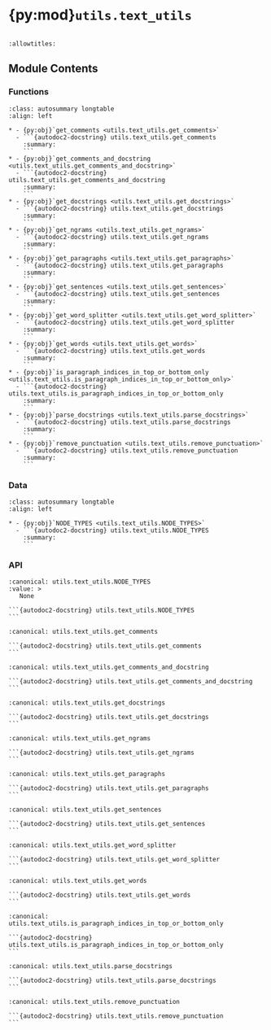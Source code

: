 # {py:mod}`utils.text_utils`

```{py:module} utils.text_utils
```

```{autodoc2-docstring} utils.text_utils
:allowtitles:
```

## Module Contents

### Functions

````{list-table}
:class: autosummary longtable
:align: left

* - {py:obj}`get_comments <utils.text_utils.get_comments>`
  - ```{autodoc2-docstring} utils.text_utils.get_comments
    :summary:
    ```
* - {py:obj}`get_comments_and_docstring <utils.text_utils.get_comments_and_docstring>`
  - ```{autodoc2-docstring} utils.text_utils.get_comments_and_docstring
    :summary:
    ```
* - {py:obj}`get_docstrings <utils.text_utils.get_docstrings>`
  - ```{autodoc2-docstring} utils.text_utils.get_docstrings
    :summary:
    ```
* - {py:obj}`get_ngrams <utils.text_utils.get_ngrams>`
  - ```{autodoc2-docstring} utils.text_utils.get_ngrams
    :summary:
    ```
* - {py:obj}`get_paragraphs <utils.text_utils.get_paragraphs>`
  - ```{autodoc2-docstring} utils.text_utils.get_paragraphs
    :summary:
    ```
* - {py:obj}`get_sentences <utils.text_utils.get_sentences>`
  - ```{autodoc2-docstring} utils.text_utils.get_sentences
    :summary:
    ```
* - {py:obj}`get_word_splitter <utils.text_utils.get_word_splitter>`
  - ```{autodoc2-docstring} utils.text_utils.get_word_splitter
    :summary:
    ```
* - {py:obj}`get_words <utils.text_utils.get_words>`
  - ```{autodoc2-docstring} utils.text_utils.get_words
    :summary:
    ```
* - {py:obj}`is_paragraph_indices_in_top_or_bottom_only <utils.text_utils.is_paragraph_indices_in_top_or_bottom_only>`
  - ```{autodoc2-docstring} utils.text_utils.is_paragraph_indices_in_top_or_bottom_only
    :summary:
    ```
* - {py:obj}`parse_docstrings <utils.text_utils.parse_docstrings>`
  - ```{autodoc2-docstring} utils.text_utils.parse_docstrings
    :summary:
    ```
* - {py:obj}`remove_punctuation <utils.text_utils.remove_punctuation>`
  - ```{autodoc2-docstring} utils.text_utils.remove_punctuation
    :summary:
    ```
````

### Data

````{list-table}
:class: autosummary longtable
:align: left

* - {py:obj}`NODE_TYPES <utils.text_utils.NODE_TYPES>`
  - ```{autodoc2-docstring} utils.text_utils.NODE_TYPES
    :summary:
    ```
````

### API

````{py:data} NODE_TYPES
:canonical: utils.text_utils.NODE_TYPES
:value: >
   None

```{autodoc2-docstring} utils.text_utils.NODE_TYPES
```

````

````{py:function} get_comments(s: str, clean: bool = False) -> str
:canonical: utils.text_utils.get_comments

```{autodoc2-docstring} utils.text_utils.get_comments
```
````

````{py:function} get_comments_and_docstring(source: str, comments: bool = True, clean_comments: bool = False) -> tuple[str, str]
:canonical: utils.text_utils.get_comments_and_docstring

```{autodoc2-docstring} utils.text_utils.get_comments_and_docstring
```
````

````{py:function} get_docstrings(source: str, module: str = '<string>') -> list[str]
:canonical: utils.text_utils.get_docstrings

```{autodoc2-docstring} utils.text_utils.get_docstrings
```
````

````{py:function} get_ngrams(input_list: list[str], n: int) -> list[tuple[str, ...]]
:canonical: utils.text_utils.get_ngrams

```{autodoc2-docstring} utils.text_utils.get_ngrams
```
````

````{py:function} get_paragraphs(document: str) -> list[str]
:canonical: utils.text_utils.get_paragraphs

```{autodoc2-docstring} utils.text_utils.get_paragraphs
```
````

````{py:function} get_sentences(document: str) -> list[str]
:canonical: utils.text_utils.get_sentences

```{autodoc2-docstring} utils.text_utils.get_sentences
```
````

````{py:function} get_word_splitter(language: str) -> collections.abc.Callable[[str], list[str]]
:canonical: utils.text_utils.get_word_splitter

```{autodoc2-docstring} utils.text_utils.get_word_splitter
```
````

````{py:function} get_words(text: str) -> tuple[list[str], list[int]]
:canonical: utils.text_utils.get_words

```{autodoc2-docstring} utils.text_utils.get_words
```
````

````{py:function} is_paragraph_indices_in_top_or_bottom_only(boilerplate_paragraph_indices: list[int], num_paragraphs: int) -> bool
:canonical: utils.text_utils.is_paragraph_indices_in_top_or_bottom_only

```{autodoc2-docstring} utils.text_utils.is_paragraph_indices_in_top_or_bottom_only
```
````

````{py:function} parse_docstrings(source: str) -> list[tuple[ast.AST, str | None, str]]
:canonical: utils.text_utils.parse_docstrings

```{autodoc2-docstring} utils.text_utils.parse_docstrings
```
````

````{py:function} remove_punctuation(str_in: str) -> str
:canonical: utils.text_utils.remove_punctuation

```{autodoc2-docstring} utils.text_utils.remove_punctuation
```
````
